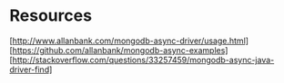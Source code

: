 # Resources

[http://www.allanbank.com/mongodb-async-driver/usage.html]
[https://github.com/allanbank/mongodb-async-examples]
[http://stackoverflow.com/questions/33257459/mongodb-async-java-driver-find]
